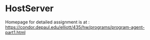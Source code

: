 # HostServer
Homepage for detailed assignment is at : https://condor.depaul.edu/elliott/435/hw/programs/program-agent-part1.html
